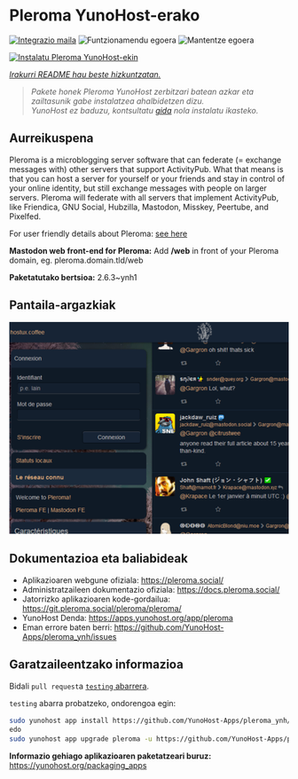 <!--
Ohart ongi: README hau automatikoki sortu da <https://github.com/YunoHost/apps/tree/master/tools/readme_generator>ri esker
EZ editatu eskuz.
-->

# Pleroma YunoHost-erako

[![Integrazio maila](https://dash.yunohost.org/integration/pleroma.svg)](https://dash.yunohost.org/appci/app/pleroma) ![Funtzionamendu egoera](https://ci-apps.yunohost.org/ci/badges/pleroma.status.svg) ![Mantentze egoera](https://ci-apps.yunohost.org/ci/badges/pleroma.maintain.svg)

[![Instalatu Pleroma YunoHost-ekin](https://install-app.yunohost.org/install-with-yunohost.svg)](https://install-app.yunohost.org/?app=pleroma)

*[Irakurri README hau beste hizkuntzatan.](./ALL_README.md)*

> *Pakete honek Pleroma YunoHost zerbitzari batean azkar eta zailtasunik gabe instalatzea ahalbidetzen dizu.*  
> *YunoHost ez baduzu, kontsultatu [gida](https://yunohost.org/install) nola instalatu ikasteko.*

## Aurreikuspena

Pleroma is a microblogging server software that can federate (= exchange messages with) other servers that support ActivityPub. What that means is that you can host a server for yourself or your friends and stay in control of your online identity, but still exchange messages with people on larger servers. Pleroma will federate with all servers that implement ActivityPub, like Friendica, GNU Social, Hubzilla, Mastodon, Misskey, Peertube, and Pixelfed.

For user friendly details about Pleroma: [see here](https://blog.soykaf.com/post/what-is-pleroma/)

**Mastodon web front-end for Pleroma:** Add **/web** in front of your Pleroma domain, eg. pleroma.domain.tld/web


**Paketatutako bertsioa:** 2.6.3~ynh1

## Pantaila-argazkiak

![Pleroma(r)en pantaila-argazkia](./doc/screenshots/screenshot1.png)

## Dokumentazioa eta baliabideak

- Aplikazioaren webgune ofiziala: <https://pleroma.social/>
- Administratzaileen dokumentazio ofiziala: <https://docs.pleroma.social/>
- Jatorrizko aplikazioaren kode-gordailua: <https://git.pleroma.social/pleroma/pleroma/>
- YunoHost Denda: <https://apps.yunohost.org/app/pleroma>
- Eman errore baten berri: <https://github.com/YunoHost-Apps/pleroma_ynh/issues>

## Garatzaileentzako informazioa

Bidali `pull request`a [`testing` abarrera](https://github.com/YunoHost-Apps/pleroma_ynh/tree/testing).

`testing` abarra probatzeko, ondorengoa egin:

```bash
sudo yunohost app install https://github.com/YunoHost-Apps/pleroma_ynh/tree/testing --debug
edo
sudo yunohost app upgrade pleroma -u https://github.com/YunoHost-Apps/pleroma_ynh/tree/testing --debug
```

**Informazio gehiago aplikazioaren paketatzeari buruz:** <https://yunohost.org/packaging_apps>
